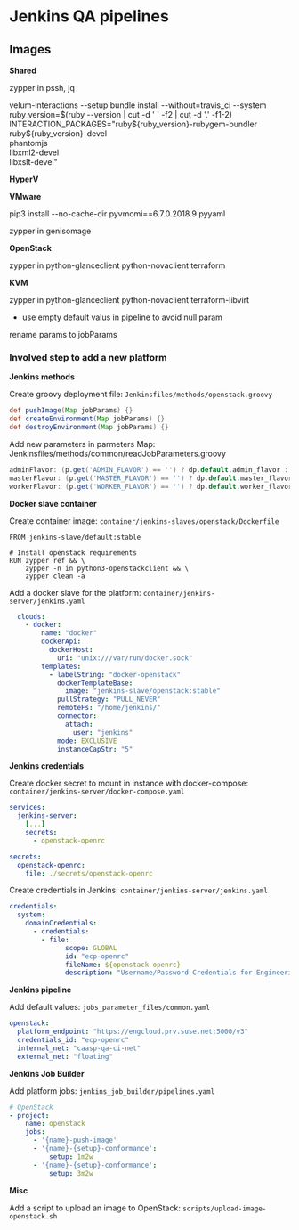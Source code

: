 # Jenkins QA pipelines

## Images

**Shared**

zypper in pssh, jq

velum-interactions --setup 
bundle install --without=travis_ci --system
ruby_version=$(ruby --version | cut -d ' ' -f2 | cut -d '.' -f1-2)
INTERACTION_PACKAGES="ruby${ruby_version}-rubygem-bundler \
                      ruby${ruby_version}-devel \
                      phantomjs \
                      libxml2-devel \
                      libxslt-devel"

**HyperV**


**VMware**

pip3 install --no-cache-dir pyvmomi==6.7.0.2018.9 pyyaml

zypper in genisomage

**OpenStack**

zypper in python-glanceclient python-novaclient terraform

**KVM**

zypper in python-glanceclient python-novaclient terraform-libvirt



* use empty default valus in pipeline to avoid null param


rename params to jobParams

### Involved step to add a new platform

**Jenkins methods**

Create groovy deployment file: `Jenkinsfiles/methods/openstack.groovy`

```groovy
def pushImage(Map jobParams) {}
def createEnvironment(Map jobParams) {}
def destroyEnvironment(Map jobParams) {}
```


Add new parameters in parmeters Map: Jenkinsfiles/methods/common/readJobParameters.groovy

```groovy
adminFlavor: (p.get('ADMIN_FLAVOR') == '') ? dp.default.admin_flavor : p.get('ADMIN_FLAVOR'),
masterFlavor: (p.get('MASTER_FLAVOR') == '') ? dp.default.master_flavor : p.get('MASTER_FLAVOR'),
workerFlavor: (p.get('WORKER_FLAVOR') == '') ? dp.default.worker_flavor : p.get('WORKER_FLAVOR'),
```

**Docker slave container**

Create container image: `container/jenkins-slaves/openstack/Dockerfile`

```
FROM jenkins-slave/default:stable

# Install openstack requirements
RUN zypper ref && \
    zypper -n in python3-openstackclient && \
    zypper clean -a
```

Add a docker slave for the platform: `container/jenkins-server/jenkins.yaml`

```yaml
  clouds:
    - docker:
        name: "docker"
        dockerApi:
          dockerHost:
            uri: "unix:///var/run/docker.sock"
        templates:
          - labelString: "docker-openstack"
            dockerTemplateBase:
              image: "jenkins-slave/openstack:stable"
            pullStrategy: "PULL_NEVER"
            remoteFs: "/home/jenkins/"
            connector:
              attach:
                user: "jenkins"
            mode: EXCLUSIVE
            instanceCapStr: "5"
```

**Jenkins credentials**

Create docker secret to mount in instance with docker-compose: `container/jenkins-server/docker-compose.yaml`

```yaml
services:
  jenkins-server:
    [...]
    secrets:
      - openstack-openrc

secrets:
  openstack-openrc:
    file: ./secrets/openstack-openrc
```

Create credentials in Jenkins: `container/jenkins-server/jenkins.yaml`

```yaml
credentials:
  system:
    domainCredentials:
      - credentials:
        - file:
              scope: GLOBAL
              id: "ecp-openrc"
              fileName: ${openstack-openrc}
              description: "Username/Password Credentials for Engineering Cloud in Provo"
```

**Jenkins pipeline**

Add default values: `jobs_parameter_files/common.yaml`

```yaml
openstack:
  platform_endpoint: "https://engcloud.prv.suse.net:5000/v3"
  credentials_id: "ecp-openrc"
  internal_net: "caasp-qa-ci-net"
  external_net: "floating"
```

**Jenkins Job Builder**

Add platform jobs: `jenkins_job_builder/pipelines.yaml`

```yaml
# OpenStack
- project:
    name: openstack
    jobs:
      - '{name}-push-image'
      - '{name}-{setup}-conformance':
          setup: 1m2w
      - '{name}-{setup}-conformance':
          setup: 3m2w
```

**Misc**

Add a script to upload an image to OpenStack: `scripts/upload-image-openstack.sh`
